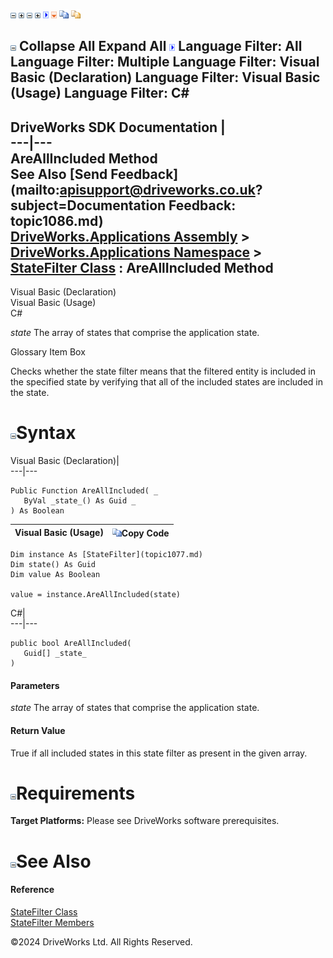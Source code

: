 ![](dotnetimages/collapse.gif) ![](dotnetimages/expand.gif) ![](dotnetimages/collapse.gif) ![](dotnetimages/expand.gif) ![](dotnetimages/drpdown.gif) ![](dotnetimages/drpdown_orange.gif) ![](dotnetimages/copycode.gif) ![](dotnetimages/copycodeHighlight.gif)

![](dotnetimages/collapse.gif) Collapse All Expand All ![](dotnetimages/drpdown.gif) Language Filter: All  Language Filter: Multiple  Language Filter: Visual Basic (Declaration) Language Filter: Visual Basic (Usage) Language Filter: C#  
---  
DriveWorks SDK Documentation  |   
---|---  
AreAllIncluded Method   
See Also [Send Feedback](mailto:apisupport@driveworks.co.uk?subject=Documentation Feedback: topic1086.md)  
[DriveWorks.Applications Assembly](topic13.md) > [DriveWorks.Applications Namespace](topic16.md) > [StateFilter Class](topic1077.md) : AreAllIncluded Method  
---  
  
Visual Basic (Declaration)    
Visual Basic (Usage)    
C# 

_state_
    The array of states that comprise the application state.

Glossary Item Box

Checks whether the state filter means that the filtered entity is included in the specified state by verifying that all of the included states are included in the state. 

# ![](dotnetimages/collapse.gif)Syntax

Visual Basic (Declaration)|   
---|---  
      
    
    Public Function AreAllIncluded( _
       ByVal _state_() As Guid _
    ) As Boolean  
  
Visual Basic (Usage)| ![](dotnetimages/copycode.gif)Copy Code  
---|---  
      
    
    Dim instance As [StateFilter](topic1077.md)
    Dim state() As Guid
    Dim value As Boolean
     
    value = instance.AreAllIncluded(state)  
  
C#|   
---|---  
      
    
    public bool AreAllIncluded( 
       Guid[] _state_
    )  
  
#### Parameters

 _state_
    The array of states that comprise the application state.

#### Return Value

True if all included states in this state filter as present in the given array.

# ![](dotnetimages/collapse.gif)Requirements

**Target Platforms:** Please see DriveWorks software prerequisites.

# ![](dotnetimages/collapse.gif)See Also

#### Reference

[StateFilter Class](topic1077.md)   
[StateFilter Members](topic1078.md)

©2024 DriveWorks Ltd. All Rights Reserved.
